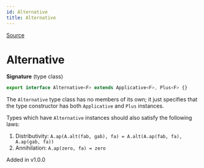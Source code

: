 ```yaml
---
id: Alternative
title: Alternative
---
```


[Source](https://github.com/gcanti/fp-ts/blob/master/src/Alternative.ts)

# Alternative

**Signature** (type class)

```ts
export interface Alternative<F> extends Applicative<F>, Plus<F> {}
```

The `Alternative` type class has no members of its own; it just specifies that the type constructor has both
`Applicative` and `Plus` instances.

Types which have `Alternative` instances should also satisfy the following laws:

1. Distributivity: `A.ap(A.alt(fab, gab), fa) = A.alt(A.ap(fab, fa), A.ap(gab, fa))`
2. Annihilation: `A.ap(zero, fa) = zero`

Added in v1.0.0

